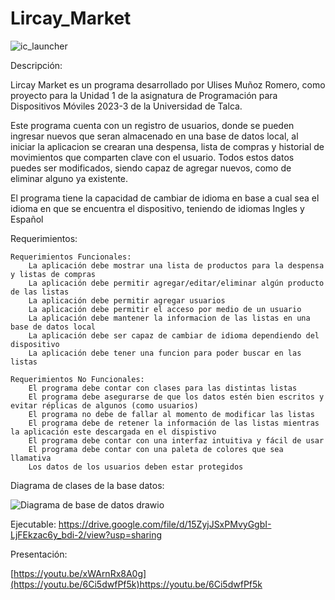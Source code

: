 # Lircay_Market
![ic_launcher](https://github.com/UlisesR2002/Lircay_Market/assets/116087176/83fe5e22-8a65-4a89-adc3-1878491c4fba)

Descripción:

Lircay Market es un programa desarrollado por Ulises Muñoz Romero, como proyecto para la Unidad 1 de la asignatura de Programación para Dispositivos Móviles 2023-3 de la Universidad de Talca.

Este programa cuenta con un registro de usuarios, donde se pueden ingresar nuevos que seran almacenado en una base de datos local, al iniciar la aplicacion se crearan una despensa, lista de compras y historial de movimientos que comparten clave con el usuario. Todos estos datos puedes ser modificados, siendo capaz de agregar nuevos, como de eliminar alguno ya existente.

El programa tiene la capacidad de cambiar de idioma en base a cual sea el idioma en que se encuentra el dispositivo, teniendo de idiomas Ingles y Español


Requerimientos:

    Requerimientos Funcionales:
        La aplicación debe mostrar una lista de productos para la despensa y listas de compras
        La aplicación debe permitir agregar/editar/eliminar algún producto de las listas
        La aplicación debe permitir agregar usuarios
        La aplicación debe permitir el acceso por medio de un usuario
        La aplicación debe mantener la informacion de las listas en una base de datos local
        La aplicación debe ser capaz de cambiar de idioma dependiendo del dispositivo
        La aplicación debe tener una funcion para poder buscar en las listas

    Requerimientos No Funcionales:
        El programa debe contar con clases para las distintas listas
        El programa debe asegurarse de que los datos estén bien escritos y evitar réplicas de algunos (como usuarios)
        El programa no debe de fallar al momento de modificar las listas
        El programa debe de retener la información de las listas mientras la aplicación este descargada en el dispistivo
        El programa debe contar con una interfaz intuitiva y fácil de usar
        El programa debe contar con una paleta de colores que sea llamativa
        Los datos de los usuarios deben estar protegidos



Diagrama de clases de la base datos:

![Diagrama de base de datos drawio](https://github.com/UlisesR2002/Lircay_Market/assets/116087176/2bebea42-f1b0-486e-8520-0b354c4417e2)

Ejecutable:
https://drive.google.com/file/d/15ZyjJSxPMvyGgbI-LjFEkzac6y_bdi-2/view?usp=sharing

Presentación:

[https://youtu.be/xWArnRx8A0g](https://youtu.be/6Ci5dwfPf5k)https://youtu.be/6Ci5dwfPf5k



